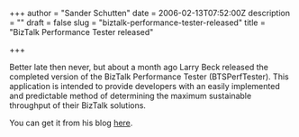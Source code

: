 +++
author = "Sander Schutten"
date = 2006-02-13T07:52:00Z
description = ""
draft = false
slug = "biztalk-performance-tester-released"
title = "BizTalk Performance Tester released"

+++


Better late then never, but about a month ago Larry Beck released the completed version of the BizTalk Performance Tester (BTSPerfTester). This application is intended to provide developers with an easily implemented and predictable method of determining the maximum sustainable throughput of their BizTalk solutions.

You can get it from his blog [here](http://www.becksolutions.net/blogs/larry.beck/index.php/archives/2006/01/biztalk-performance-tester-released).

